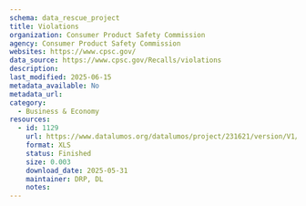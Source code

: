 ```yaml
---
schema: data_rescue_project 
title: Violations
organization: Consumer Product Safety Commission
agency: Consumer Product Safety Commission
websites: https://www.cpsc.gov/
data_source: https://www.cpsc.gov/Recalls/violations
description: 
last_modified: 2025-06-15
metadata_available: No
metadata_url: 
category:
  - Business & Economy 
resources:
  - id: 1129
    url: https://www.datalumos.org/datalumos/project/231621/version/V1/view
    format: XLS
    status: Finished
    size: 0.003
    download_date: 2025-05-31
    maintainer: DRP, DL
    notes: 
---
```

